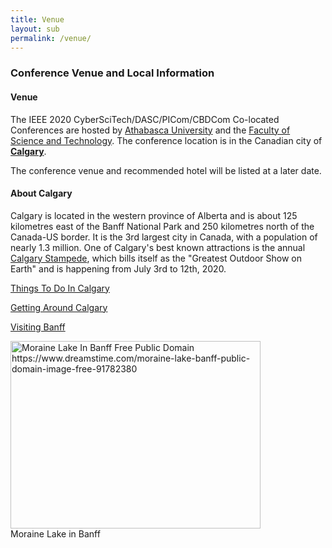 ```yaml
---
title: Venue
layout: sub
permalink: /venue/
---
```

<h3>Conference Venue and Local Information</h3>
<h4>Venue</h4>
            <p>
                  <p>The IEEE 2020 CyberSciTech/DASC/PICom/CBDCom Co-located Conferences are hosted by 
      <a href="https://www.athabascau.ca/" target=_new>Athabasca University</a> and the 
      <a href=" https://fst.athabascau.ca/" target=_new>Faculty of Science and Technology</a>. The  conference location is 
               in the Canadian city of <b><a href="https://www.calgary.ca/" target=_new>Calgary</a></b>. 
            </p><p>
The conference venue and recommended hotel will be listed at a later date.
     
</p>
<h4>About Calgary</h4>
 <p>
Calgary is located in the western province of Alberta and is about 125 kilometres east of the Banff National Park and 
      250 kilometres north of the Canada-US border. It is the 3rd largest city in Canada, with a population of nearly 1.3 million. 
      One of Calgary's best known attractions is the annual <a href=https://www.calgarystampede.com/ target=_new> Calgary Stampede</a>,
      which bills itself as the "Greatest Outdoor Show on Earth" and is happening from July 3rd to 12th, 2020.
            </p><p>
      

      
 <a href="https://www.visitcalgary.com/things-to-do" target=_new>Things To Do In Calgary</a>



<a href="https://www.visitcalgary.com/getting-around" target=_new></p><p>Getting Around Calgary</a>


</p><p>
<a href="https://banff.ca/89/Visiting" target=_new>Visiting Banff</a>


</p>
<img src="assets/imgages/banff2.jpg" width=400 height=300 alt="Moraine Lake In Banff Free Public Domain https://www.dreamstime.com/moraine-lake-banff-public-domain-image-free-91782380"><br/>
Moraine Lake in Banff
<br/>
